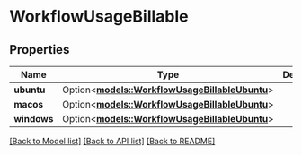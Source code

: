 # WorkflowUsageBillable

## Properties

Name | Type | Description | Notes
------------ | ------------- | ------------- | -------------
**ubuntu** | Option<[**models::WorkflowUsageBillableUbuntu**](workflow_usage_billable_UBUNTU.md)> |  | [optional]
**macos** | Option<[**models::WorkflowUsageBillableUbuntu**](workflow_usage_billable_UBUNTU.md)> |  | [optional]
**windows** | Option<[**models::WorkflowUsageBillableUbuntu**](workflow_usage_billable_UBUNTU.md)> |  | [optional]

[[Back to Model list]](../README.md#documentation-for-models) [[Back to API list]](../README.md#documentation-for-api-endpoints) [[Back to README]](../README.md)



